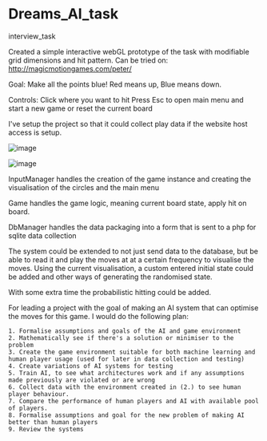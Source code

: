 # Dreams_AI_task
interview_task

Created a simple interactive webGL prototype of the task with modifiable grid dimensions and hit pattern.
Can be tried on: http://magicmotiongames.com/peter/

Goal: Make all the points blue!
Red means up, Blue means down.

Controls:
    Click where you want to hit
    Press Esc to open main menu and start a new game or reset the current board

I've setup the project so that it could collect play data if the website host access is setup.

![image](https://user-images.githubusercontent.com/61064454/112385163-30dc2580-8ce7-11eb-84ca-8b24f52b2e66.png)

![image](https://user-images.githubusercontent.com/61064454/112385205-3df91480-8ce7-11eb-8040-c8fd02a1f1d3.png)

InputManager handles the creation of the game instance and creating the visualisation of the circles and the main menu

Game handles the game logic, meaning current board state, apply hit on board.

DbManager handles the data packaging into a form that is sent to a php for sqlite data collection

The system could be extended to not just send data to the database, but be able to read it and play the moves at at a certain frequency to visualise the moves.
Using the current visualisation, a custom entered initial state could be added and other ways of generating the randomised state.

With some extra time the probabilistic hitting could be added.


For leading a project with the goal of making an AI system that can optimise the moves for this game. I would do the following plan:

	1. Formalise assumptions and goals of the AI and game environment
	2. Mathematically see if there's a solution or minimiser to the problem
	3. Create the game environment suitable for both machine learning and human player usage (used for later in data collection and testing)
	4. Create variations of AI systems for testing
	5. Train AI, to see what architectures work and if any assumptions made previously are violated or are wrong
	6. Collect data with the environment created in (2.) to see human player behaviour.
	7. Compare the performance of human players and AI with available pool of players.
	8. Formalise assumptions and goal for the new problem of making AI better than human players
	9. Review the systems
